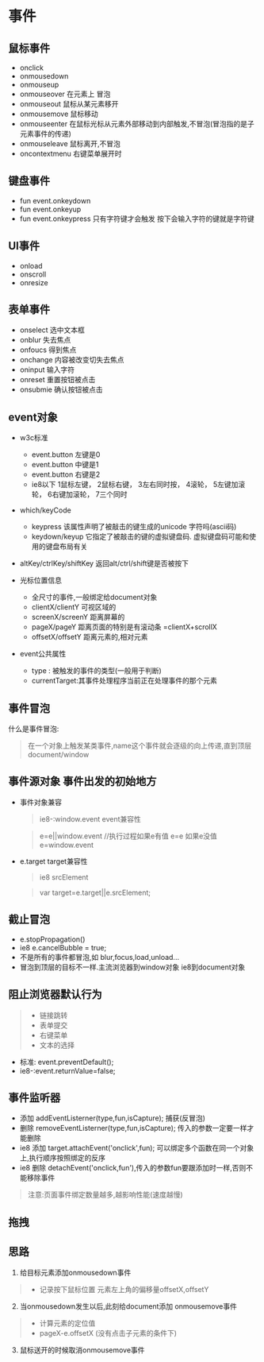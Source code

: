 # 事件
## 鼠标事件
- onclick
- onmousedown
- onmouseup
- onmouseover 在元素上 冒泡
- onmouseout 鼠标从某元素移开
- onmousemove 鼠标移动
- onmouseenter 在鼠标光标从元素外部移动到内部触发,不冒泡(冒泡指的是子元素事件的传递)
- onmouseleave 鼠标离开,不冒泡
- oncontextmenu 右键菜单展开时
## 键盘事件
- fun event.onkeydown
- fun event.onkeyup
- fun event.onkeypress 只有字符键才会触发  按下会输入字符的键就是字符键

## UI事件
- onload
- onscroll
- onresize

## 表单事件
- onselect 选中文本框
- onblur    失去焦点
- onfoucs   得到焦点
- onchange  内容被改变切失去焦点
- oninput   输入字符
- onreset   重置按钮被点击
- onsubmie  确认按钮被点击

## event对象
- w3c标准
    - event.button 左键是0
    - event.button 中键是1
    - event.button 右键是2
    - ie8以下 1鼠标左键， 2鼠标右键， 3左右同时按， 4滚轮， 5左键加滚轮， 6右键加滚轮， 7三个同时
- which/keyCode
    - keypress 该属性声明了被敲击的键生成的unicode 字符吗(ascii码)
    - keydown/keyup 它指定了被敲击的键的虚拟键盘码. 虚拟键盘码可能和使用的键盘布局有关
- altKey/ctrlKey/shiftKey 返回alt/ctrl/shift键是否被按下

- 光标位置信息
    - 全尺寸的事件,一般绑定给document对象
    - clientX/clientY   可视区域的
    - screenX/screenY  距离屏幕的
    - pageX/pageY       距离页面的特别是有滚动条 =clientX+scrollX
    - offsetX/offsetY   距离元素的,相对元素
- event公共属性
    - type : 被触发的事件的类型(一般用于判断)
    - currentTarget:其事件处理程序当前正在处理事件的那个元素

## 事件冒泡
什么是事件冒泡:
> 在一个对象上触发某类事件,name这个事件就会逐级的向上传递,直到顶层document/window


## 事件源对象 事件出发的初始地方
- 事件对象兼容
    > ie8-:window.event  event兼容性

    > e=e||window.event //执行过程如果e有值 e=e 如果e没值 e=window.event
- e.target target兼容性
    > ie8 srcElement

    > var target=e.target||e.srcElement;

## 截止冒泡
- e.stopPropagation()
- ie8 e.cancelBubble = true;
- 不是所有的事件都冒泡,如 blur,focus,load,unload...
- 冒泡到顶层的目标不一样.主流浏览器到window对象 ie8到document对象

## 阻止浏览器默认行为
>  - 链接跳转
>  - 表单提交
>  - 右键菜单
>  - 文本的选择

- 标准: event.preventDefault();
- ie8-:event.returnValue=false;


## 事件监听器
- 添加 addEventListerner(type,fun,isCapture); 捕获(反冒泡)
- 删除 removeEventListerner(type,fun,isCapture); 传入的参数一定要一样才能删除
- ie8 添加 target.attachEvent('onclick',fun); 可以绑定多个函数在同一个对象上,执行顺序按照绑定的反序
- ie8 删除 detachEvent('onclick,fun'),传入的参数fun要跟添加时一样,否则不能移除事件
>  注意:页面事件绑定数量越多,越影响性能(速度越慢)

## 拖拽

## 思路
1. 给目标元素添加onmousedown事件
  > - 记录按下鼠标位置 元素左上角的偏移量offsetX,offsetY

2. 当onmousedown发生以后,此刻给document添加 onmousemove事件
  > - 计算元素的定位值
  > - pageX-e.offsetX (没有点击子元素的条件下)
3. 鼠标送开的时候取消onmousemove事件
